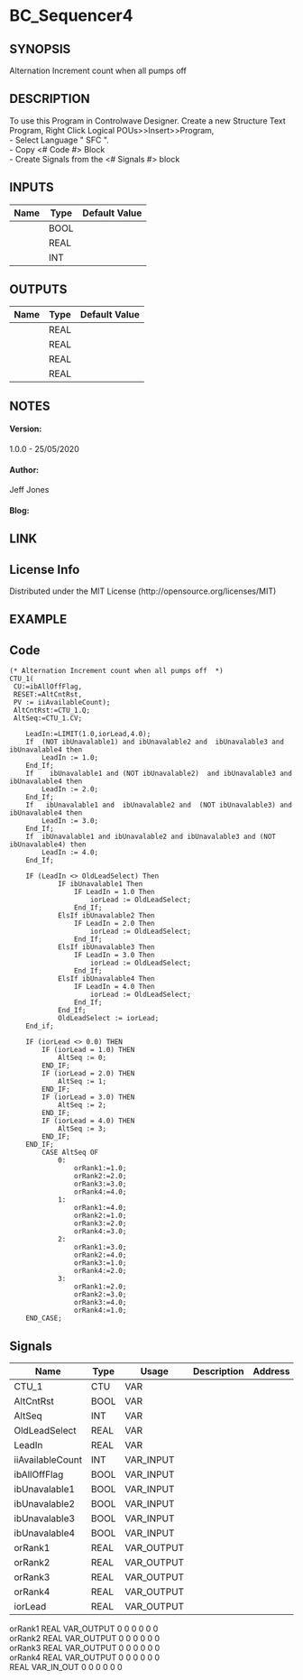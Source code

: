 <h1>BC_Sequencer4</h1>
<h2>SYNOPSIS</h2>
Alternation Increment count when all pumps off
<h2>DESCRIPTION</h2>
To use this Program in Controlwave Designer. 
Create a new Structure Text Program, Right Click Logical POUs>>Insert>>Program, </br> 
-   Select Language " SFC ".
</br>
-   Copy <# Code #> Block
</br> 
-   Create Signals from the <# Signals #> block

<h2>INPUTS</h2>

| Name | Type | Default Value |
| --- | --- | --- |
|  | BOOL |
|  | REAL |
|  | INT |


<h2>OUTPUTS</h2>

| Name | Type | Default Value |
| --- | --- | ---|
|  | REAL |
|  | REAL |
|  | REAL |
|  | REAL |

<h2>NOTES</h2>
<h4>Version:</h4> 1.0.0 - 25/05/2020 </br>
<h4>Author:</h4> Jeff Jones
<h4>Blog:</h4> 

<h2>LINK</h2> 
<h2>License Info</h2>
Distributed under the MIT License (http://opensource.org/licenses/MIT)

<h2>EXAMPLE</h2>

<h2>Code</h2>

```
(* Alternation Increment count when all pumps off  *)
CTU_1(
 CU:=ibAllOffFlag,
 RESET:=AltCntRst,
 PV := iiAvailableCount);
 AltCntRst:=CTU_1.Q;
 AltSeq:=CTU_1.CV;

	LeadIn:=LIMIT(1.0,iorLead,4.0);
	If  (NOT ibUnavalable1) and ibUnavalable2 and  ibUnavalable3 and  ibUnavalable4 then
		LeadIn := 1.0;
	End_If;
	If    ibUnavalable1 and (NOT ibUnavalable2)  and ibUnavalable3 and  ibUnavalable4 then
		LeadIn := 2.0;
	End_If;
	If   ibUnavalable1 and  ibUnavalable2 and  (NOT ibUnavalable3) and ibUnavalable4 then
		LeadIn := 3.0;
	End_If;
	If  ibUnavalable1 and ibUnavalable2 and ibUnavalable3 and (NOT ibUnavalable4) then
		LeadIn := 4.0;
	End_If;

	IF (LeadIn <> OldLeadSelect) Then
			IF ibUnavalable1 Then
				IF LeadIn = 1.0 Then
			    	iorLead := OldLeadSelect;
				End_If;
			ElsIf ibUnavalable2 Then
				IF LeadIn = 2.0 Then
		    		iorLead := OldLeadSelect;
				End_If;
			ElsIf ibUnavalable3 Then
				IF LeadIn = 3.0 Then
	    			iorLead := OldLeadSelect;
				End_If;
			ElsIf ibUnavalable4 Then
				IF LeadIn = 4.0 Then
    				iorLead := OldLeadSelect;
				End_If;							
			End_If;
			OldLeadSelect := iorLead;
	End_if;

  	IF (iorLead <> 0.0) THEN
		IF (iorLead = 1.0) THEN
			AltSeq := 0;
		END_IF;
		IF (iorLead = 2.0) THEN
			AltSeq := 1;
		END_IF;
		IF (iorLead = 3.0) THEN
			AltSeq := 2;
		END_IF;
		IF (iorLead = 4.0) THEN
			AltSeq := 3;
		END_IF;
	END_IF;
	  	CASE AltSeq OF
			0:
				orRank1:=1.0;
    			orRank2:=2.0;
 				orRank3:=3.0;
				orRank4:=4.0;
		    1:
 	   			orRank1:=4.0;
    			orRank2:=1.0;
 				orRank3:=2.0;
				orRank4:=3.0;
			2:
				orRank1:=3.0;
    			orRank2:=4.0;
 				orRank3:=1.0;
				orRank4:=2.0;
			3:
				orRank1:=2.0;
    			orRank2:=3.0;
 				orRank3:=4.0;
				orRank4:=1.0;
	END_CASE;
```

<h2>Signals</h2>

| Name | Type | Usage | Description | Address | Retain | PDD | TB | Hidden |   InitvalueHidden | DefaultHiddent | Redundant |
| --- | --- | --- | --- | --- | --- | --- | --- | --- | --- | --- | --- |
| CTU_1 | CTU | VAR |  |  | 0 | 0 | 0 | 0 | 0 |  | 0 |
| AltCntRst | BOOL | VAR |  |  | 0 | 0 | 0 | 0 | 0 |  | 0 |
| AltSeq | INT | VAR |  |  | 0 | 0 | 0 | 0 | 0 |  | 0 |
| OldLeadSelect | REAL | VAR |  |  | 0 | 0 | 0 | 0 | 0 |  | 0 |
| LeadIn | REAL | VAR |  |  | 0 | 0 | 0 | 0 | 0 |  | 0 |
| iiAvailableCount | INT | VAR_INPUT |  |  | 0 | 0 | 0 | 0 | 0 |  | 0 |
| ibAllOffFlag | BOOL | VAR_INPUT |  |  | 0 | 0 | 0 | 0 | 0 |  | 0 |
| ibUnavalable1 | BOOL | VAR_INPUT |  |  | 0 | 0 | 0 | 0 | 0 |  | 0 |
| ibUnavalable2 | BOOL | VAR_INPUT |  |  | 0 | 0 | 0 | 0 | 0 |  | 0 |
| ibUnavalable3 | BOOL | VAR_INPUT |  |  | 0 | 0 | 0 | 0 | 0 |  | 0 |
| ibUnavalable4 | BOOL | VAR_INPUT |  |  | 0 | 0 | 0 | 0 | 0 |  | 0 |
| orRank1 | REAL | VAR_OUTPUT |  |  | 0 | 0 | 0 | 0 | 0 |  | 0 |
| orRank2 | REAL | VAR_OUTPUT |  |  | 0 |0 | 0 | 0 | 0 |  | 0 |
| orRank3 | REAL | VAR_OUTPUT |  |  | 0 | 0 | 0 | 0 | 0 |  | 0 |
| orRank4 | REAL | VAR_OUTPUT |  |  | 0 | 0 | 0 | 0 | 0 |  | 0 |
| iorLead | REAL | VAR_OUTPUT |  |  | 0 | 0 | 0 | 0 | 0 |  | 0 |


orRank1	REAL	VAR_OUTPUT				0	0	0	0	0	0		
orRank2	REAL	VAR_OUTPUT				0	0	0	0	0	0		
orRank3	REAL	VAR_OUTPUT				0	0	0	0	0	0		
orRank4	REAL	VAR_OUTPUT				0	0	0	0	0	0		
	REAL	VAR_IN_OUT				0	0	0	0	0	0		
